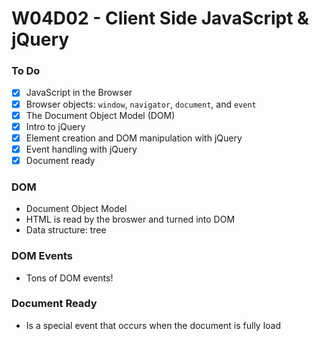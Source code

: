 # W04D02 - Client Side JavaScript & jQuery

### To Do

- [x] JavaScript in the Browser
- [x] Browser objects: `window`, `navigator`, `document`, and `event`
- [x] The Document Object Model (DOM)
- [x] Intro to jQuery
- [x] Element creation and DOM manipulation with jQuery
- [x] Event handling with jQuery
- [x] Document ready

### DOM

- Document Object Model
- HTML is read by the broswer and turned into DOM
- Data structure: tree

### DOM Events

- Tons of DOM events!

### Document Ready

- Is a special event that occurs when the document is fully load
